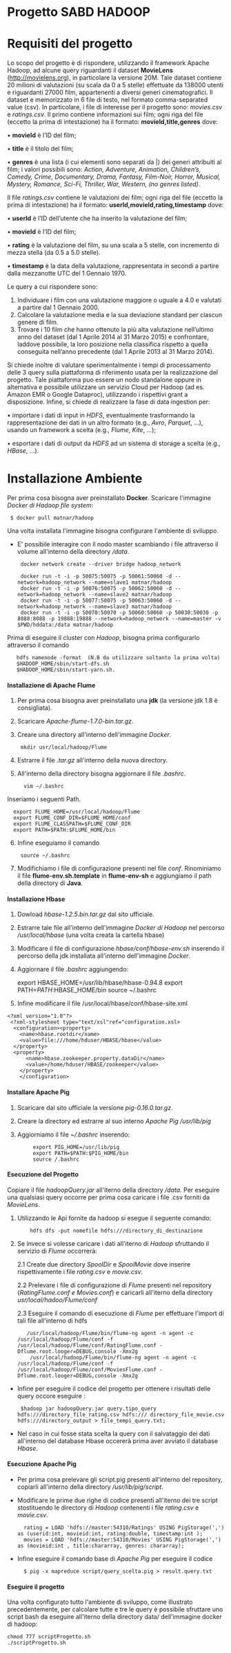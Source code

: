 # Progetto SABD HADOOP

# Requisiti del progetto

Lo scopo del progetto è di rispondere, utilizzando il framework Apache Hadoop, ad alcune query riguardanti il dataset **MovieLens** (http://movielens.org), in particolare la versione 20M. 
Tale dataset contiene 20 milioni di valutazioni (su scala da 0 a 5 stelle) effettuate da 138000 utenti e riguardanti 27000 film, appartenenti a diversi generi cinematografici.
Il dataset e memorizzato in 6 file di testo, nel formato comma-separated value (csv). In particolare, i file di interesse per il progetto sono: *movies.csv* e *ratings.csv*. Il primo contiene informazioni sui film; ogni riga del file (eccetto la prima di intestazione) ha il formato:
**movieId,title,genres** dove:

• **movieId** è l’ID del film; 

• **title** è il titolo del film; 

• **genres** è una lista (i cui elementi sono separati da |) dei generi attribuiti al film; 
i valori possibili sono:
*Action, Adventure, Animation, Children’s, Comedy, Crime, Documentary,
Drama, Fantasy, Film-Noir, Horror, Musical, Mystery, Romance, Sci-Fi,
Thriller, War, Western, (no genres listed)*.

Il file *ratings.csv* contiene le valutazioni dei film; ogni riga del file (eccetto la prima di intestazione)
ha il formato:
**userId,movieId,rating,timestamp**
dove:

• **userId** è l’ID dell’utente che ha inserito la valutazione del film; 

• **movieId** è l’ID del film; 

• **rating** è la valutazione del film, su una scala a 5 stelle, con incremento di mezza stella (da 0.5 a 5.0 stelle).

• **timestamp** è la data della valutazione, rappresentata in secondi a partire dalla mezzanotte UTC del 1 Gennaio 1970.

Le query a cui rispondere sono:
1. Individuare i film con una valutazione maggiore o uguale a 4.0 e valutati a partire dal 1 Gennaio 2000.
2. Calcolare la valutazione media e la sua deviazione standard per ciascun genere di film.
3. Trovare i 10 film che hanno ottenuto la più alta valutazione nell’ultimo anno del dataset (dal 1 Aprile 
2014 al 31 Marzo 2015) e confrontare, laddove possibile, la loro posizione nella classifica rispetto a
quella conseguita nell’anno precedente (dal 1 Aprile 2013 al 31 Marzo 2014).

Si chiede inoltre di valutare sperimentalmente i tempi di processamento delle 3 query sulla piattaforma
di riferimento usata per la realizzazione del progetto. Tale piattaforma puo essere un nodo standalone oppure 
in alternativa e possibile utilizzare un servizio Cloud per Hadoop (ad es. Amazon EMR o Google Dataproc), 
utilizzando i rispettivi grant a disposizione.
Infine, si chiede di realizzare la fase di data ingestion per:

• importare i dati di input in *HDFS*, eventualmente trasformando la rappresentazione dei dati in un altro
formato (e.g., *Avro*, *Parquet*, ...), usando un framework a scelta (e.g., *Flume*, *Kite*, ...);

• esportare i dati di output da *HDFS* ad un sistema di storage a scelta (e.g., *HBase*, ...).

# Installazione Ambiente
Per prima cosa bisogna aver preinstallato **Docker**.
Scaricare l'immagine *Docker di Hadoop file system*:
	
	 $ docker pull matnar/hadoop

Una volta installata l'immagine bisogna configurare l'ambiente di sviluppo.
 - E' possibile interagire con il nodo master scambiando i file attraverso il volume all'interno della directory */data*.   

		docker network create --driver bridge hadoop_network

		docker run -t -i -p 50075:50075 -p 50061:50060 -d --network=hadoop_network --name=slave1 matnar/hadoop
		docker run -t -i -p 50076:50075 -p 50062:50060 -d --network=hadoop_network --name=slave2 matnar/hadoop
		docker run -t -i -p 50077:50075 -p 50063:50060 -d --network=hadoop_network --name=slave3 matnar/hadoop
		docker run -t -i -p 50070:50070 -p 50060:50060 -p 50030:50030 -p 8088:8088 -p 19888:19888 --network=hadoop_network --name=master -v $PWD/hddata:/data matnar/hadoop

Prima di eseguire il cluster con *Hadoop*, bisogna prima configurarlo attraverso il comando 
 
 	   hdfs namenode -format  (N.B da utilizzare soltanto la prima volta)
	   $HADOOP_HOME/sbin/start-dfs.sh
	   $HADOOP_HOME/sbin/start-yarn.sh.

#### Installazione di Apache Flume
1. Per prima cosa bisogna aver preinstallato una **jdk** (la versione jdk 1.8 è consigliata).
2. Scaricare *Apache-flume-1.7.0-bin.tar.gz*.
3. Creare una directory all'interno dell'immagine *Docker*. 
    
  	  	mkdir usr/local/hadoop/Flume

4. Estrarre il file *.tar.gz* all'interno della nuova directory.
5. All'interno della directory bisogna aggiornare il file *.bashrc*.
 
 		 vim ~/.bashrc
 
 Inseriamo i seguenti Path.
 
	  export FLUME_HOME=/usr/local/hadoop/Flume
 	  export FLUME_CONF_DIR=$FLUME_HOME/conf
 	  export FLUME_CLASSPATH=$FLUME_CONF_DIR
 	  export PATH=$PATH:$FLUME_HOME/bin

6. Infine eseguiamo il comando  
			
	    source ~/.bashrc

7. Modifichiamo i file di configurazione presenti nel file *conf*. Rinominiamo il file **flume-env.sh.template** in **flume-env-sh** e aggiungiamo il path della directory di **Java**.
#### Installazione Hbase
1. Dowload *hbase-1.2.5.bin.tar.gz* dal sito ufficiale.
2. Estrarre tale file all'interno dell'immagine *Docker di Hadoop* nel percorso */usr/local/hbase* (una volta creata la cartella hbase)
3. Modificare il file di configurazione *hbase/conf/hbase-env.sh* inserendo il percorso della jdk installata all'interno dell'immagine *Docker*.
4. Aggiornare il file *.bashrc* aggiungendo:
  
   	 export HBASE_HOME=/usr/lib/hbase/hbase-0.94.8
   	 export PATH=$PATH:$HBASE_HOME/bin
   	 source ~/.bashrc

5. Infine modificare il file /usr/local/hbase/conf/hbase-site.xml
 
 <pre><code>&lt;?xml version="1.0"?&gt;
 &lt;?xml-stylesheet type="text/xsl"ref="configuration.xsl&gt;
  &lt;configuration&gt;&lt;property&gt;
    &lt;name&gt;hbase.rootdir&lt;/name&gt;
    &lt;value&gt;file:///home/hduser/HBASE/hbase&lt;/value&gt;
  &lt;/property&gt;
  &lt;property&gt;
      &lt;name&gt;hbase.zookeeper.property.dataDir&lt;/name&gt;
      &lt;value&gt;/home/hduser/HBASE/zookeeper&lt;/value&gt;
    &lt;/property&gt;
    &lt;/configuration&gt;</code></pre>
    

#### Installare Apache Pig
1. Scaricare dal sito ufficiale la versione *pig-0.16.0.tar.gz*.
2. Creare la directory ed estrarre al suo interno *Apache Pig /usr/lib/pig*
3. Aggiorniamo il file *~/.bashrc* inserendo:
  	
	        export PIG_HOME=/usr/lib/pig
  	        export PATH=$PATH:$PIG_HOME/bin
  	        source /.bashrc

#### Esecuzione del Progetto
 Copiare il file *hadoopQuery.jar* all'iterno della directory */data*.
 Per eseguire una qualsiasi query occorre per prima cosa caricare i file .csv forniti da *MovieLens*.

1. Utilizzando le Api fornite da hadoop si esegue il seguente comando:
    
    	   hdfs dfs -put nomefile hdfs:///directory_di_destinazione 

2. Se invece si volesse caricare i dati all'iterno di *Hadoop* sfruttando il servizio di *Flume* occorrerà:
 
   2.1 Create due directory *SpoolDir* e *SpoolMovie* dove inserire rispettivamente i file *rating.csv* e *movie.csv*.
   
   2.2 Prelevare i file di configurazione di *Flume* presenti nel repository (*RatingFlume.conf e Movies.conf*) e caricarli 		all'iterno della directory *usr/local/hadoo/Flume/conf*
   
   2.3 Eseguire il comando di esecuzione di *Flume* per effettuare l'import di tali file all'interno di hdfs
   
  	      /usr/local/hadoop/Flume/bin/flume-ng agent -n agent -c /usr/local/hadoop/Flume/conf -f 		/usr/local/hadoop/Flume/conf/RatingFlume.conf -Dflume.root.looger=DEBUG,console -Xmx2g     
      	   /usr/local/hadoop/Flume/bin/flume-ng agent -n agent -c /usr/local/hadoop/Flume/conf -f    	      /usr/local/hadoop/Flume/conf/MoviesFlume.conf -Dflume.root.looger=DEBUG,console -Xmx2g 

- Infine per eseguire il codice del progetto per ottenere i risultati delle query occore eseguire :
 
	   $hadoop jar hadoopQuery.jar query.tipo_query hdfs:///directory_file_rating.csv hdfs:/// directory_file_movie.csv hdfs:///directory_output > file_tempi_query.txt;

-  Nel caso in cui fosse stata scelta la query con il salvataggio dei dati all'interno del database Hbase occererà prima aver avviato il database *Hbase*.

#### Esecuzione Apache Pig
- Per prima cosa prelevare gli script.pig presenti all'interno del repository, copiarli all'interno della directory */usr/lib/pig/script*.
- Modificare le prime due righe di codice presenti all'iterno dei tre script stostituendo le directory di *Hadoop* contenenti i file *rating.csv* e *movie.csv*.

	 	rating = LOAD 'hdfs://master:54310/Ratings' USING PigStorage(',') as (userid:int, movieid:int, rating:double, timestamp:int );
        movies = LOAD 'hdfs://master:54310/Movies' USING PigStorage(',') as (movieid:int , title:chararray, genres: chararray);

- Infine eseguire il comando base di *Apache Pig* per eseguire il codice

		$ pig -x mapreduce script/query_scelta.pig > result.query.txt

#### Eseguire il progetto
Una volta configurato tutto l'ambiente di sviluppo, come illustrato precedentemente, per calcolare tutte e tre le query è possibile sfruttare uno script bash da eseguire all'iterno della directory data/ dell'immagine docker di hadoop:
		
 	chmod 777 scriptProgetto.sh
	./scriptProgetto.sh



